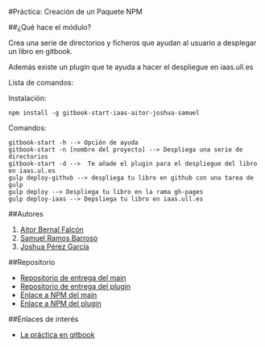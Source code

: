 #Práctica: Creación de un Paquete NPM

##¿Qué hace el módulo?

Crea una serie de directorios y ficheros que ayudan al usuario a desplegar un libro en gitbook.

Además existe un plugin que te ayuda a hacer el despliegue en iaas.ull.es

Lista de comandos:

Instalación:

```shell
npm install -g gitbook-start-iaas-aitor-joshua-samuel
```

Comandos:

```shell
gitbook-start -h --> Opción de ayuda
gitbook-start -n [nombre del proyecto] --> Despliega una serie de directorios
gitbook-start -d -->  Te añade el plugin para el despliegue del libro en iaas.ul.es
gulp deploy-github --> despliega tu libro en github con una tarea de gulp
gulp deploy --> Despliega tu libro en la rama gh-pages
gulp deploy-iaas --> Depsliega tu libro en iaas.ull.es
```

##Autores

1. [Aitor Bernal Falcón](http://chinegua.github.io/)
2. [Samuel Ramos Barroso](http://losnen.github.io/)
3. [Joshua Pérez García](http://joshuape.github.io/)

##Repositorio

* [Repositorio de entrega del main](https://github.com/ULL-ESIT-SYTW-1617/nueva-funcionalidad-para-el-paquete-npm-plugins-aitor-joshua-samuel)
* [Repositorio de entrega del plugin](https://github.com/ULL-ESIT-SYTW-1617/gitbook-start-iaas-ull-es-aitor-joshua-samuel)
* [Enlace a NPM del main](https://www.npmjs.com/package/gitbook-start-iaas-aitor-joshua-samuel)
* [Enlace a NPM del plugin](https://www.npmjs.com/package/gitbook-start-iaas-ull-es-aitor-joshua-samuel)

##Enlaces de interés
* [La práctica en gitbook](https://casianorodriguezleon.gitbooks.io/ull-esit-1617/content/practicas/practicaplugin.html)

